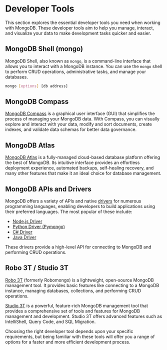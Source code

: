 # Developer Tools

This section explores the essential developer tools you need when working with MongoDB. These developer tools aim to help you manage, interact, and visualize your data to make development tasks quicker and easier.

## MongoDB Shell (mongo)

MongoDB Shell, also known as `mongo`, is a command-line interface that allows you to interact with a MongoDB instance. You can use the `mongo` shell to perform CRUD operations, administrative tasks, and manage your databases.

```bash
mongo [options] [db address]
```

## MongoDB Compass

[MongoDB Compass](https://www.mongodb.com/products/compass) is a graphical user interface (GUI) that simplifies the process of managing your MongoDB data. With Compass, you can visually explore and interact with your data, modify and sort documents, create indexes, and validate data schemas for better data governance.

## MongoDB Atlas

[MongoDB Atlas](https://www.mongodb.com/cloud/atlas) is a fully-managed cloud-based database platform offering the best of MongoDB. Its intuitive interface provides an effortless deployment experience, automated backups, self-healing recovery, and many other features that make it an ideal choice for database management. 

## MongoDB APIs and Drivers

MongoDB offers a variety of APIs and native [drivers](https://docs.mongodb.com/drivers/) for numerous programming languages, enabling developers to build applications using their preferred languages. The most popular of these include:

- [Node.js Driver](https://docs.mongodb.com/drivers/node/)
- [Python Driver (Pymongo)](https://docs.mongodb.com/drivers/pymongo/)
- [C# Driver](https://docs.mongodb.com/drivers/csharp/)
- [Java Driver](https://docs.mongodb.com/drivers/java/)

These drivers provide a high-level API for connecting to MongoDB and performing CRUD operations.

## Robo 3T / Studio 3T

[Robo 3T](https://robomongo.org/) (formerly Robomongo) is a lightweight, open-source MongoDB management tool. It provides basic features like connecting to a MongoDB instance, managing databases, collections, and performing CRUD operations.

[Studio 3T](https://studio3t.com/) is a powerful, feature-rich MongoDB management tool that provides a comprehensive set of tools and features for MongoDB management and development. Studio 3T offers advanced features such as IntelliShell, Query Code, and SQL Migration.

Choosing the right developer tool depends upon your specific requirements, but being familiar with these tools will offer you a range of options for a faster and more efficient development process.